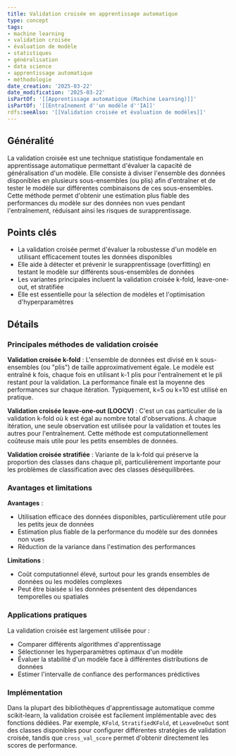 ```yaml
---
title: Validation croisée en apprentissage automatique
type: concept
tags:
- machine learning
- validation croisée
- évaluation de modèle
- statistiques
- généralisation
- data science
- apprentissage automatique
- méthodologie
date_creation: '2025-03-22'
date_modification: '2025-03-22'
isPartOf: '[[Apprentissage automatique (Machine Learning)]]'
isPartOf: '[[Entraînement d''un modèle d''IA]]'
rdfs:seeAlso: '[[Validation croisée et évaluation de modèles]]'
---
```


## Généralité

La validation croisée est une technique statistique fondamentale en apprentissage automatique permettant d'évaluer la capacité de généralisation d'un modèle. Elle consiste à diviser l'ensemble des données disponibles en plusieurs sous-ensembles (ou plis) afin d'entraîner et de tester le modèle sur différentes combinaisons de ces sous-ensembles. Cette méthode permet d'obtenir une estimation plus fiable des performances du modèle sur des données non vues pendant l'entraînement, réduisant ainsi les risques de surapprentissage.

## Points clés

- La validation croisée permet d'évaluer la robustesse d'un modèle en utilisant efficacement toutes les données disponibles
- Elle aide à détecter et prévenir le surapprentissage (overfitting) en testant le modèle sur différents sous-ensembles de données
- Les variantes principales incluent la validation croisée k-fold, leave-one-out, et stratifiée
- Elle est essentielle pour la sélection de modèles et l'optimisation d'hyperparamètres

## Détails

### Principales méthodes de validation croisée

**Validation croisée k-fold** : L'ensemble de données est divisé en k sous-ensembles (ou "plis") de taille approximativement égale. Le modèle est entraîné k fois, chaque fois en utilisant k-1 plis pour l'entraînement et le pli restant pour la validation. La performance finale est la moyenne des performances sur chaque itération. Typiquement, k=5 ou k=10 est utilisé en pratique.

**Validation croisée leave-one-out (LOOCV)** : C'est un cas particulier de la validation k-fold où k est égal au nombre total d'observations. À chaque itération, une seule observation est utilisée pour la validation et toutes les autres pour l'entraînement. Cette méthode est computationnellement coûteuse mais utile pour les petits ensembles de données.

**Validation croisée stratifiée** : Variante de la k-fold qui préserve la proportion des classes dans chaque pli, particulièrement importante pour les problèmes de classification avec des classes déséquilibrées.

### Avantages et limitations

**Avantages** :
- Utilisation efficace des données disponibles, particulièrement utile pour les petits jeux de données
- Estimation plus fiable de la performance du modèle sur des données non vues
- Réduction de la variance dans l'estimation des performances

**Limitations** :
- Coût computationnel élevé, surtout pour les grands ensembles de données ou les modèles complexes
- Peut être biaisée si les données présentent des dépendances temporelles ou spatiales

### Applications pratiques

La validation croisée est largement utilisée pour :
- Comparer différents algorithmes d'apprentissage
- Sélectionner les hyperparamètres optimaux d'un modèle
- Évaluer la stabilité d'un modèle face à différentes distributions de données
- Estimer l'intervalle de confiance des performances prédictives

### Implémentation

Dans la plupart des bibliothèques d'apprentissage automatique comme scikit-learn, la validation croisée est facilement implémentable avec des fonctions dédiées. Par exemple, `KFold`, `StratifiedKFold`, et `LeaveOneOut` sont des classes disponibles pour configurer différentes stratégies de validation croisée, tandis que `cross_val_score` permet d'obtenir directement les scores de performance.